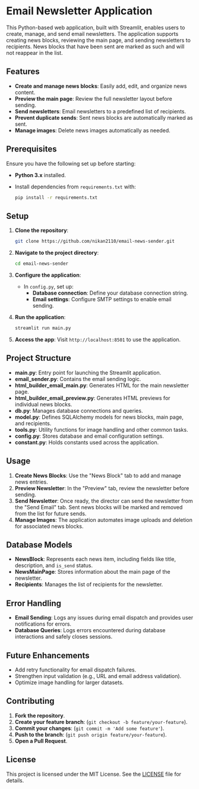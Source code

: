 # Email Newsletter Application

This Python-based web application, built with Streamlit, enables users to create, manage, and send email newsletters. The application supports creating news blocks, reviewing the main page, and sending newsletters to recipients. News blocks that have been sent are marked as such and will not reappear in the list.

## Features

- **Create and manage news blocks**: Easily add, edit, and organize news content.
- **Preview the main page**: Review the full newsletter layout before sending.
- **Send newsletters**: Email newsletters to a predefined list of recipients.
- **Prevent duplicate sends**: Sent news blocks are automatically marked as sent.
- **Manage images**: Delete news images automatically as needed.

## Prerequisites

Ensure you have the following set up before starting:

- **Python 3.x** installed.
- Install dependencies from `requirements.txt` with:

    ```bash
    pip install -r requirements.txt
    ```

## Setup

1. **Clone the repository**:

    ```bash
    git clone https://github.com/nikan2110/email-news-sender.git
    ```

2. **Navigate to the project directory**:

    ```bash
    cd email-news-sender
    ```

3. **Configure the application**:
   - In `config.py`, set up:
     - **Database connection**: Define your database connection string.
     - **Email settings**: Configure SMTP settings to enable email sending.

4. **Run the application**:

    ```bash
    streamlit run main.py
    ```

5. **Access the app**: Visit `http://localhost:8501` to use the application.

## Project Structure

- **main.py**: Entry point for launching the Streamlit application.
- **email_sender.py**: Contains the email sending logic.
- **html_builder_email_main.py**: Generates HTML for the main newsletter page.
- **html_builder_email_preview.py**: Generates HTML previews for individual news blocks.
- **db.py**: Manages database connections and queries.
- **model.py**: Defines SQLAlchemy models for news blocks, main page, and recipients.
- **tools.py**: Utility functions for image handling and other common tasks.
- **config.py**: Stores database and email configuration settings.
- **constant.py**: Holds constants used across the application.

## Usage

1. **Create News Blocks**: Use the "News Block" tab to add and manage news entries.
2. **Preview Newsletter**: In the "Preview" tab, review the newsletter before sending.
3. **Send Newsletter**: Once ready, the director can send the newsletter from the "Send Email" tab. Sent news blocks will be marked and removed from the list for future sends.
4. **Manage Images**: The application automates image uploads and deletion for associated news blocks.

## Database Models

- **NewsBlock**: Represents each news item, including fields like title, description, and `is_send` status.
- **NewsMainPage**: Stores information about the main page of the newsletter.
- **Recipients**: Manages the list of recipients for the newsletter.

## Error Handling

- **Email Sending**: Logs any issues during email dispatch and provides user notifications for errors.
- **Database Queries**: Logs errors encountered during database interactions and safely closes sessions.

## Future Enhancements

- Add retry functionality for email dispatch failures.
- Strengthen input validation (e.g., URL and email address validation).
- Optimize image handling for larger datasets.

## Contributing

1. **Fork the repository**.
2. **Create your feature branch**: (`git checkout -b feature/your-feature`).
3. **Commit your changes**: (`git commit -m 'Add some feature'`).
4. **Push to the branch**: (`git push origin feature/your-feature`).
5. **Open a Pull Request**.

## License

This project is licensed under the MIT License. See the [LICENSE](LICENSE) file for details.

